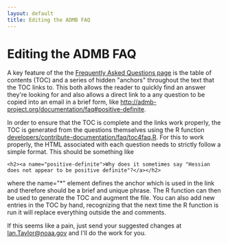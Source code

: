 ```yaml
---
layout: default
title: Editing the ADMB FAQ
---
```


Editing the ADMB FAQ
==========

A key feature of the the [Frequently Asked Questions page](/docs/faq/) is the table of contents (TOC) and a series of hidden "anchors" throughout the text that the TOC links to. This both allows the reader to quickly find an answer they're looking for and also allows a direct link to a any question to be copied into an email in a brief form, like http://admb-project.org/documentation/faq#positive-definite.

In order to ensure that the TOC is complete and the links work properly, the TOC is generated from the questions themselves using the R function [developers/contribute-documentation/faq/toc4faq.R](/toc4faq.R). For this to work properly, the HTML associated with each question needs to strictly follow a simple format. This should be something like

```
<h2><a name="positive-definite">Why does it sometimes say "Hessian does not appear to be positive definite"?</a></h2>
```

where the name="*" element defines the anchor which is used in the link and therefore should be a brief and unique phrase. The R function can then be used to generate the TOC and augment the file. You can also add new entries in the TOC by hand, recognizing that the next time the R function is run it will replace everything outside the <!-- Start of FAQ --> and <!-- End of FAQ --> comments.

If this seems like a pain, just send your suggested changes at Ian.Taylor@noaa.gov and I'll do the work for you.
